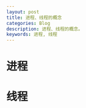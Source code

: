 ```yaml
---
layout: post
title: 进程、线程的概念
categories: Blog
description: 进程、线程的概念。
keywords: 进程, 线程
---
```


# 进程

# 线程